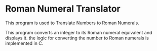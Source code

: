 # Roman Numeral Translator 
This program is used to Translate Numbers to Roman Numerals.

This program converts an integer to its Roman numeral equivalent and displays it. the logic for converting the number to Roman numerals is implemented in C.

